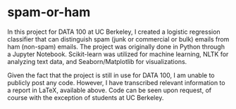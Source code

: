 # spam-or-ham
In this project for DATA 100 at UC Berkeley, I created a logistic regression classifier that can distinguish spam (junk or commercial or bulk) emails from ham (non-spam) emails. The project was originally done in Python through a Jupyter Notebook. Scikit-learn was utilized for machine learning, NLTK for analyzing text data, and Seaborn/Matplotlib for visualizations.

Given the fact that the project is still in use for DATA 100, I am unable to publicly post any code. However, I have transcribed relevant information to a report in LaTeX, available above. Code can be seen upon request, of course with the exception of students at UC Berkeley.

